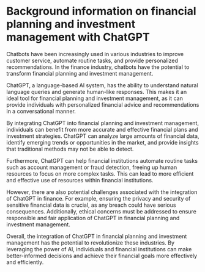Background information on financial planning and investment management with ChatGPT
=================================================================================================

Chatbots have been increasingly used in various industries to improve customer service, automate routine tasks, and provide personalized recommendations. In the finance industry, chatbots have the potential to transform financial planning and investment management.

ChatGPT, a language-based AI system, has the ability to understand natural language queries and generate human-like responses. This makes it an ideal tool for financial planning and investment management, as it can provide individuals with personalized financial advice and recommendations in a conversational manner.

By integrating ChatGPT into financial planning and investment management, individuals can benefit from more accurate and effective financial plans and investment strategies. ChatGPT can analyze large amounts of financial data, identify emerging trends or opportunities in the market, and provide insights that traditional methods may not be able to detect.

Furthermore, ChatGPT can help financial institutions automate routine tasks such as account management or fraud detection, freeing up human resources to focus on more complex tasks. This can lead to more efficient and effective use of resources within financial institutions.

However, there are also potential challenges associated with the integration of ChatGPT in finance. For example, ensuring the privacy and security of sensitive financial data is crucial, as any breach could have serious consequences. Additionally, ethical concerns must be addressed to ensure responsible and fair application of ChatGPT in financial planning and investment management.

Overall, the integration of ChatGPT in financial planning and investment management has the potential to revolutionize these industries. By leveraging the power of AI, individuals and financial institutions can make better-informed decisions and achieve their financial goals more effectively and efficiently.


